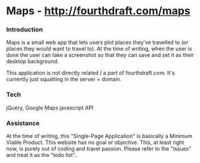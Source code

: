 # Maps - http://fourthdraft.com/maps

### Introduction
Maps is a small web app that lets users plot places they've travelled to (or places they would want to travel to).
At the time of writing, when the user is done the user can take a screenshot so that they can save and set it as their desktop background.

This application is not directly related / a part of fourthdraft.com. 
It's currently just squatting in the server + domain.

### Tech
jQuery, Google Maps javascript API

### Assistance
At the time of writing, this "Single-Page Application" is basically a Minimum Viable Product. This website has no goal or objective. This, at least right now, is purely out of coding and travel passion. 
Please refer to the "Issues" and treat it as the "todo list".. 
